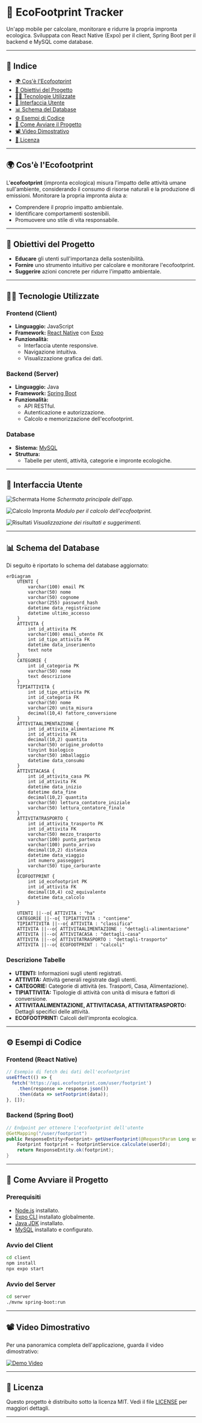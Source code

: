 # 🌱 EcoFootprint Tracker

Un'app mobile per calcolare, monitorare e ridurre la propria impronta ecologica. Sviluppata con React Native (Expo) per il client, Spring Boot per il backend e MySQL come database.

---

## 📌 Indice

- [🌍 Cos'è l'Ecofootprint](#-cosè-lecofootprint)
- [🎯 Obiettivi del Progetto](#-obiettivi-del-progetto)
- [🧑‍💻 Tecnologie Utilizzate](#-tecnologie-utilizzate)
- [📱 Interfaccia Utente](#-interfaccia-utente)
- [📊 Schema del Database](#-schema-del-database)
- [⚙️ Esempi di Codice](#️-esempi-di-codice)
- [🚀 Come Avviare il Progetto](#-come-avviare-il-progetto)
- [📽️ Video Dimostrativo](#️-video-dimostrativo)
- [📄 Licenza](#-licenza)

---

## 🌍 Cos'è l'Ecofootprint

L'**ecofootprint** (impronta ecologica) misura l'impatto delle attività umane sull'ambiente, considerando il consumo di risorse naturali e la produzione di emissioni. Monitorare la propria impronta aiuta a:

- Comprendere il proprio impatto ambientale.
- Identificare comportamenti sostenibili.
- Promuovere uno stile di vita responsabile.

---

## 🎯 Obiettivi del Progetto

- **Educare** gli utenti sull'importanza della sostenibilità.
- **Fornire** uno strumento intuitivo per calcolare e monitorare l'ecofootprint.
- **Suggerire** azioni concrete per ridurre l'impatto ambientale.

---

## 🧑‍💻 Tecnologie Utilizzate

### Frontend (Client)

- **Linguaggio:** JavaScript
- **Framework:** [React Native](https://reactnative.dev/) con [Expo](https://expo.dev/)
- **Funzionalità:**
  - Interfaccia utente responsive.
  - Navigazione intuitiva.
  - Visualizzazione grafica dei dati.

### Backend (Server)

- **Linguaggio:** Java
- **Framework:** [Spring Boot](https://spring.io/projects/spring-boot)
- **Funzionalità:**
  - API RESTful.
  - Autenticazione e autorizzazione.
  - Calcolo e memorizzazione dell'ecofootprint.

### Database

- **Sistema:** [MySQL](https://www.mysql.com/)
- **Struttura:**
  - Tabelle per utenti, attività, categorie e impronte ecologiche.

---

## 📱 Interfaccia Utente

![Schermata Home](./assets/screenshot-home.png)
*Schermata principale dell'app.*

![Calcolo Impronta](./assets/screenshot-calcolo.png)
*Modulo per il calcolo dell'ecofootprint.*

![Risultati](./assets/screenshot-risultati.png)
*Visualizzazione dei risultati e suggerimenti.*

---

## 📊 Schema del Database

Di seguito è riportato lo schema del database aggiornato:

```mermaid
erDiagram
    UTENTI {
        varchar(100) email PK
        varchar(50) nome
        varchar(50) cognome
        varchar(255) password_hash
        datetime data_registrazione
        datetime ultimo_accesso
    }
    ATTIVITA {
        int id_attivita PK
        varchar(100) email_utente FK
        int id_tipo_attivita FK
        datetime data_inserimento
        text note
    }
    CATEGORIE {
        int id_categoria PK
        varchar(50) nome
        text descrizione
    }
    TIPIATTIVITA {
        int id_tipo_attivita PK
        int id_categoria FK
        varchar(50) nome
        varchar(20) unita_misura
        decimal(10,4) fattore_conversione
    }
    ATTIVITAALIMENTAZIONE {
        int id_attivita_alimentazione PK
        int id_attivita FK
        decimal(10,2) quantita
        varchar(50) origine_prodotto
        tinyint biologico
        varchar(50) imballaggio
        datetime data_consumo
    }
    ATTIVITACASA {
        int id_attivita_casa PK
        int id_attivita FK
        datetime data_inizio
        datetime data_fine
        decimal(10,2) quantita
        varchar(50) lettura_contatore_iniziale
        varchar(50) lettura_contatore_finale
    }
    ATTIVITATRASPORTO {
        int id_attivita_trasporto PK
        int id_attivita FK
        varchar(50) mezzo_trasporto
        varchar(100) punto_partenza
        varchar(100) punto_arrivo
        decimal(10,2) distanza
        datetime data_viaggio
        int numero_passeggeri
        varchar(50) tipo_carburante
    }
    ECOFOOTPRINT {
        int id_ecofootprint PK
        int id_attivita FK
        decimal(10,4) co2_equivalente
        datetime data_calcolo
    }

    UTENTI ||--o{ ATTIVITA : "ha"
    CATEGORIE ||--o{ TIPIATTIVITA : "contiene"
    TIPIATTIVITA ||--o{ ATTIVITA : "classifica"
    ATTIVITA ||--o{ ATTIVITAALIMENTAZIONE : "dettagli-alimentazione"
    ATTIVITA ||--o{ ATTIVITACASA : "dettagli-casa"
    ATTIVITA ||--o{ ATTIVITATRASPORTO : "dettagli-trasporto"
    ATTIVITA ||--o{ ECOFOOTPRINT : "calcoli"
```

### Descrizione Tabelle

- **UTENTI:** Informazioni sugli utenti registrati.
- **ATTIVITA:** Attività generali registrate dagli utenti.
- **CATEGORIE:** Categorie di attività (es. Trasporti, Casa, Alimentazione).
- **TIPIATTIVITA:** Tipologie di attività con unità di misura e fattori di conversione.
- **ATTIVITAALIMENTAZIONE, ATTIVITACASA, ATTIVITATRASPORTO:** Dettagli specifici delle attività.
- **ECOFOOTPRINT:** Calcoli dell'impronta ecologica.

---

## ⚙️ Esempi di Codice

### Frontend (React Native)

```javascript
// Esempio di fetch dei dati dell'ecofootprint
useEffect(() => {
  fetch('https://api.ecofootprint.com/user/footprint')
    .then(response => response.json())
    .then(data => setFootprint(data));
}, []);
```

### Backend (Spring Boot)

```java
// Endpoint per ottenere l'ecofootprint dell'utente
@GetMapping("/user/footprint")
public ResponseEntity<Footprint> getUserFootprint(@RequestParam Long userId) {
    Footprint footprint = footprintService.calculate(userId);
    return ResponseEntity.ok(footprint);
}
```

---

## 🚀 Come Avviare il Progetto

### Prerequisiti

- [Node.js](https://nodejs.org/) installato.
- [Expo CLI](https://docs.expo.dev/get-started/installation/) installato globalmente.
- [Java JDK](https://www.oracle.com/java/technologies/javase-downloads.html) installato.
- [MySQL](https://www.mysql.com/) installato e configurato.

### Avvio del Client

```bash
cd client
npm install
npx expo start
```

### Avvio del Server

```bash
cd server
./mvnw spring-boot:run
```

---

## 📽️ Video Dimostrativo

Per una panoramica completa dell'applicazione, guarda il video dimostrativo:

[![Demo Video](./assets/demo-thumbnail.png)](https://www.youtube.com/watch?v=tuo_video_id)

---

## 📄 Licenza

Questo progetto è distribuito sotto la licenza MIT. Vedi il file [LICENSE](./LICENSE) per maggiori dettagli.

---
